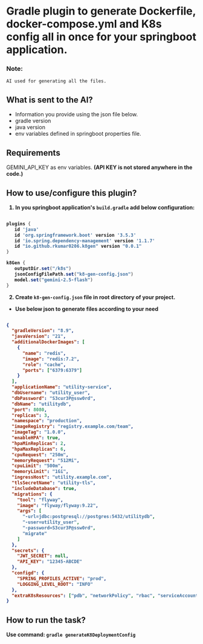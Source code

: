 # Gradle plugin to generate Dockerfile, docker-compose.yml and K8s config all in once for your springboot application.

### Note: 
    AI used for generating all the files. 
    
## What is sent to the AI?
- Information you provide using the json file below.
- gradle version
- java version
- env variables defined in springboot properties file.
        

## Requirements
GEMINI_API_KEY as env variables. <b>(API KEY is not stored anywhere in the code.)<b>

## How to use/configure this plugin?

1. In you springboot application's `build.gradle` add below configuration:
 ```build.gradle

plugins {
    id 'java'
    id 'org.springframework.boot' version '3.5.3'
    id 'io.spring.dependency-management' version '1.1.7'
    id "io.github.rkumar0206.k8gen" version "0.0.1"
}

k8Gen {
    outputDir.set("/k8s")
    jsonConfigFilePath.set("k8-gen-config.json")
    model.set("gemini-2.5-flash")
}
```
2. Create `k8-gen-config.json` file in root directory of your project.
- Use below json to generate files according to your need

```json

{
  "gradleVersion": "8.9",
  "javaVersion": "21",
  "additionalDockerImages": [
    {
      "name": "redis",
      "image": "redis:7.2",
      "role": "cache",
      "ports": ["6379:6379"]
    }
  ],
  "applicationName": "utility-service",
  "dbUsername": "utility_user",
  "dbPassword": "S3cur3P@ssw0rd",
  "dbName": "utilitydb",
  "port": 8080,
  "replicas": 3,
  "namespace": "production",
  "imageRegistry": "registry.example.com/team",
  "imageTag": "1.0.0",
  "enableHPA": true,
  "hpaMinReplicas": 2,
  "hpaMaxReplicas": 6,
  "cpuRequest": "250m",
  "memoryRequest": "512Mi",
  "cpuLimit": "500m",
  "memoryLimit": "1Gi",
  "ingressHost": "utility.example.com",
  "tlsSecretName": "utility-tls",
  "includeDatabase": true,
  "migrations": {
    "tool": "flyway",
    "image": "flyway/flyway:9.22",
    "args": [
      "-url=jdbc:postgresql://postgres:5432/utilitydb",
      "-user=utility_user",
      "-password=S3cur3P@ssw0rd",
      "migrate"
    ]
  },
  "secrets": {
    "JWT_SECRET": null,
    "API_KEY": "12345-ABCDE"
  },
  "configd": {
    "SPRING_PROFILES_ACTIVE": "prod",
    "LOGGING_LEVEL_ROOT": "INFO"
  },
  "extraK8sResources": ["pdb", "networkPolicy", "rbac", "serviceAccount"]
}
```

## How to run the task?
Use command:
`gradle generateK8DeploymentConfig`